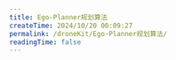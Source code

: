 ```yaml
---
title: Ego-Planner规划算法
createTime: 2024/10/20 00:09:27
permalink: /droneKit/Ego-Planner规划算法/
readingTime: false
---
```

